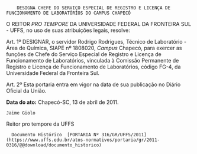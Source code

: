         DESIGNA CHEFE DO SERVIÇO ESPECIAL DE REGISTRO E LICENÇA DE FUNCIONAMENTO DE LABORATÓRIOS DO CAMPUS CHAPECÓ  

O REITOR  *PRO TEMPORE*  DA UNIVERSIDADE FEDERAL DA FRONTEIRA SUL - UFFS, no uso de suas atribuições legais, resolve:

 Art. 1º DESIGNAR, o servidor Rodrigo Rodrigues, Técnico de Laboratório - Área de Química, SIAPE nº 1808020,  *Campus*  Chapecó, para exercer as funções de Chefe do Serviço Especial de Registro e Licença de Funcionamento de Laboratórios, vinculada à Comissão Permanente de Registro e Licença de Funcionamento de Laboratórios, código FG-4, da Universidade Federal da Fronteira Sul.

 Art. 2º Esta portaria entra em vigor na data de sua publicação no Diário Oficial da União.

  

   **Data do ato:** Chapecó-SC, 13 de abril de 2011.   
 

    Jaime Giolo    
 Reitor pro tempore da UFFS 

      Documento Histórico  [PORTARIA Nº 316/GR/UFFS/2011](https://www.uffs.edu.br/atos-normativos/portaria/gr/2011-0316/@@download/documento_historico)     
      